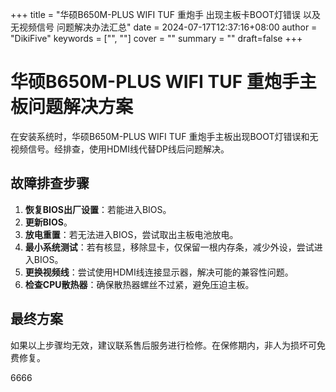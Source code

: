 +++
title = "华硕B650M-PLUS WIFI TUF 重炮手 出现主板卡BOOT灯错误 以及 无视频信号 问题解决办法汇总"
date = 2024-07-17T12:37:16+08:00
author = "DikiFive"
keywords = ["", ""]
cover = ""
summary = ""
draft=false
+++

# 华硕B650M-PLUS WIFI TUF 重炮手主板问题解决方案

在安装系统时，华硕B650M-PLUS WIFI TUF 重炮手主板出现BOOT灯错误和无视频信号。经排查，使用HDMI线代替DP线后问题解决。

## 故障排查步骤

1. **恢复BIOS出厂设置**：若能进入BIOS。
2. **更新BIOS**。
3. **放电重置**：若无法进入BIOS，尝试取出主板电池放电。
4. **最小系统测试**：若有核显，移除显卡，仅保留一根内存条，减少外设，尝试进入BIOS。
5. **更换视频线**：尝试使用HDMI线连接显示器，解决可能的兼容性问题。
6. **检查CPU散热器**：确保散热器螺丝不过紧，避免压迫主板。

## 最终方案

如果以上步骤均无效，建议联系售后服务进行检修。在保修期内，非人为损坏可免费修复。

6666